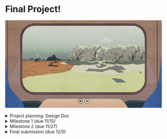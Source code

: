 # Final Project!
[![Demo](img/final.png)](https://www.youtube.com/watch?v=VeFpExLoVDM)

<details>
  <summary> Project planning: Design Doc </summary>

#### Introduction
<img src="https://github.com/xchennnw/final-project/blob/main/img/train1.png" height="200px"/> <img src="https://github.com/xchennnw/final-project/blob/main/img/train2.png" height="200px"/><br/>
Train view is cool for anyone who wants to relax and enjoy the natural terrain winding out of the train window. In the game, we may generate a series of landscapes procedurally in an aesthetic pleasant style. Even better, the game will generate a mix of terrain which may be impossible in reality to create a fantastic viewpoint of the virtual world!

#### Goal
We would like to provide a train view generator in Unity to simulate the passenger’s view point inside a large-window landscape express. We will provide a terrain generator to procedurally generate an infinitely-extending terrain landscape and a stylized shader to mimic the style of several pieces of 2D concept art. The project will finally be able to deliver an infinite tour aside by procedural stylized terrain view. 
<img src="https://github.com/xchennnw/final-project/blob/main/img/train3.png" height="300px"/>

#### Inspiration/reference:
- Endless Terrain generator: We’re going to refer to some endless terrain generator blog and tutorial to generate the most diverse types of terrain.
    - [Procedural Landmass Generation](https://www.youtube.com/watch?v=wbpMiKiSKm8&list=PLFt_AvWsXl0eBW2EiBtl_sxmDtSgZBxB3)
    - [Infinite Procedural Terrain in Unity](https://www.youtube.com/watch?v=f9uueg_AUZs)
    - [Create INFINITE Realistic world in Unreal Engine](https://www.youtube.com/watch?v=KbVpX60-A1g)
    - [Infinite world generation in Unreal Engine](https://www.youtube.com/watch?v=pX4pNfcEfA0)

- Stylized shader
    - [Reference images](https://www.instagram.com/oseo____o/?igshid=OGQ5ZDc2ODk2ZA%3D%3D)
<img src="https://github.com/xchennnw/final-project/blob/main/img/ref.png" height="400px"/>

#### Specification:
- Infinite procedural terrain generator along train track.
    - Different terrain biome.
    - Object scattering for biomes.
- Procedurally generate some of the objects (trees, grass, etc)
- Procedural skybox
    - Changes color theme with respect to current biome
    - Mountains in the distance 
    - Sun, moon, stars with animation
- Cloud (To be decided: being a part of skybox or using other method)
- Stylized shader of 2D concept arts.


#### Techniques:
- Terrain generation
    - Unity Terrain / Hexagon grid / Coded mesh
    - Noise sampling
    - Dynamically generate & delete 
- Object generation
    - Tree: L-system
    - Grass: compute shader
    - Stones: vertex shader
- Object scattering
    - Noise sampling
    - Object pooling
- Further research
    - Smooth interpolation between biomes
    - Cloud
 

#### Design:
<img src="https://github.com/xchennnw/final-project/blob/main/img/design.png" width="600px"/>

#### Timeline:
|  |  Janet  | Yue| 
|---|---|---|
|Milestone 1 (11.8 - 11.15) | Research on stylized shader; Terrain biome  | Research on real-time procedural terrain generator|
|Milestone 2 (11.15 - 11.27)| Biome generation; Stone and grass generation;|  Skybox amd cloud & Tree and any other object; Object scattering|
|Final (11.27 - 12.5)| Better biome interpolation; Polish stylized shader | Overall controlling and interaction|

</details>

<details>
  <summary> Milestone 1 (due 11/15) </summary>
[<img src="https://github.com/xchennnw/final-project/blob/main/img/train_view_milestone1.png" width="60%">](https://www.youtube.com/watch?v=p49DG-7GNyk "Video!")

Above image is a link to video :)
- Stylized shader
  - In this week, we've played around the stylized shader. We used toon shader as a starting point and added paper post processing to produce a style mimicing the reference image.
- Terrain
  - We decided to use hex map for a relatively easy control of different biomes. Now we implemented a endless hex terrain generator that dynamically changes biome as the camera moves.
- Biome
  - We implemented a basic biome config system. Each biome is composed by 3 layers: near, mid, and far (from the train's view). The hex tile mesh and material can be defined for each layer. For instance, in the current video, there is a snow land biome where the snow is the near layer, the lake is the middle layer, and the black stone is the far layer.
</details>

<details>
  <summary> Milestone 2 (due 11/27) </summary>
[<img src="https://github.com/xchennnw/final-project/blob/main/img/milestone2.png" width="60%">](https://www.youtube.com/watch?v=qRk5k1Ub4C8 "Video!")

Above image is a link to video :)
- Skybox
  - In this week, we've added a stylized skybox. In next step, we will make the sky color be defined in biome config, so that the sky color changes gradually according to current biome.
- Trees and Stones
  - We added L-system trees and stones that user can choose to add for certain layers in a biome, and set the number to spawn. To be improved: add an object pool to control them to improve performance.
- Sand ground shader
  - We added a white sand ground shader to mimic the beach scene in one of the reference images.
- In next days, we are gonna add more biomes, and do some performance optimization
</details>

<details>
  <summary> Final submission (due 12/5) </summary>
    
## Final submission (due 12/5)
In the final milestone, we added more biomes and adjust the color such that visual effect of the whole tune to make it more alike to the reference image. Some vfx effect is added, such as camera shaking and star blinking. Considering the background under a game engine, we add some interactivity for user to control the train.

## Post mortem
Overall our project goes pretty well. We made a delicate train view generator in Unity with stylized landscape and skybox (we are visually satisfied in the middle of it). The coordination is smooth and we all did our job well. After this project, we are more familar with the formation of Unity shadergraph and stylization continue from hw4.
</details>
